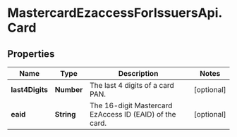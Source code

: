 # MastercardEzaccessForIssuersApi.Card

## Properties

Name | Type | Description | Notes
------------ | ------------- | ------------- | -------------
**last4Digits** | **Number** | The last 4 digits of a card PAN. | [optional] 
**eaid** | **String** | The 16-digit Mastercard EzAccess ID (EAID) of the card. | [optional] 


